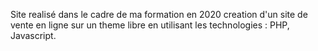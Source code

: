 Site realisé dans le cadre de ma formation en 2020
creation d'un site de vente en ligne sur un theme libre en utilisant les technologies : PHP, Javascript.

